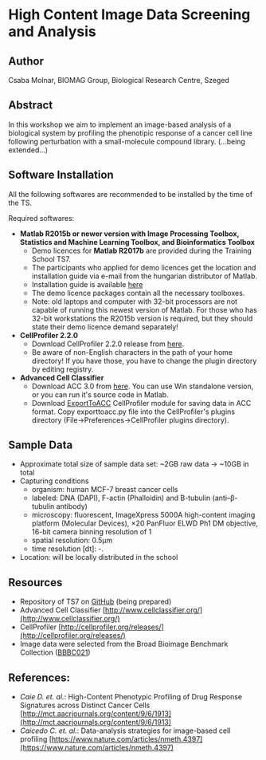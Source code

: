 # High Content Image Data Screening and Analysis

## Author

Csaba Molnar, BIOMAG Group, Biological Research Centre, Szeged

## Abstract

In this workshop we aim to implement an image-based analysis of a biological system by profiling the phenotipic response of a cancer cell line following perturbation with a small-molecule compound library.
(...being extended...)

<!---_(Please describe 1.biological motivation, 2.what is to be measured and 3.the goal of analysis.)_--->

## Software Installation

All the following softwares are recommended to be installed by the time of the TS.

Required softwares:

- __Matlab R2015b or newer version with Image
Processing Toolbox, Statistics and Machine Learning Toolbox, and Bioinformatics Toolbox__
    - Demo licences for __Matlab R2017b__ are provided during the Training School TS7.
    - The participants who applied for demo licences get the location and installation guide via e-mail from the hungarian distributor of Matlab.
    - Installation guide is available [here](https://www.mathworks.com/help/install/ug/install-mathworks-software.html)
    - The demo licence packages contain all the necessary toolboxes.
    - Note: old laptops and computer with 32-bit processors are not capable of running this newest version of Matlab. For those who has 32-bit workstations the R2015b version is required, but they should state their demo licence demand separately!
    <!--- - __Python 2.7 (no newer!)__ with libraries *****MISSING
  - Download Python 2.7 installer from [here](https://www.python.org/download/releases/2.7/)
  - Instruction for installation can be found [here](https://www.youtube.com/watch?v=gD4eulxGNok)--->
- __CellProfiler 2.2.0__
  - Download CellProfiler 2.2.0 release from [here](http://cellprofiler.org/previous_releases/).
  - Be aware of non-English characters in the path of your home directory! If you have those, you have to change the plugin directory by editing registry.
- __Advanced Cell Classifier__
  - Download ACC 3.0 from [here](http://www.cellclassifier.org/download/). You can use Win standalone version, or you can run it's source code in Matlab.
  - Download [ExportToACC](http://eucaiorg.ipage.com/ACC/wp-content/uploads/2016/07/ExportToACCmodule.zip) CellProfiler module for saving data in ACC format. Copy exporttoacc.py file into the CellProfiler's plugins directory (File->Preferences->CellProfiler plugins directory).

## Sample Data

- Approximate total size of sample data set: ~2GB raw data -> ~10GB in total
- Capturing conditions
   - organism: human MCF-7 breast cancer cells
   - labeled: DNA (DAPI), F-actin (Phalloidin) and B-tubulin (anti–β-tubulin antibody)
   - microscopy: fluorescent, ImageXpress 5000A high-content imaging platform (Molecular Devices), ×20 PanFluor ELWD Ph1 DM objective, 16-bit camera binning resolution of 1
   - spatial resolution: 0.5&mu;m
   - time resolution [dt]: -.
- Location: will be locally distributed in the school

## Resources

- Repository of TS7 on [GitHub](https://github.com/miura/NEUBIAS_AnalystSchool2018) (being prepared)
- Advanced Cell Classifier [http://www.cellclassifier.org/](http://www.cellclassifier.org/)
- CellProfiler [http://cellprofiler.org/releases/](http://cellprofiler.org/releases/)
- Image data were selected from the Broad Bioimage Benchmark Collection ([BBBC021](https://data.broadinstitute.org/bbbc/BBBC021/))


## References:

- _Caie D. et. al._: High-Content Phenotypic Profiling of Drug Response Signatures across Distinct Cancer Cells [http://mct.aacrjournals.org/content/9/6/1913](http://mct.aacrjournals.org/content/9/6/1913)
- _Caicedo C. et. al._: Data-analysis strategies for image-based cell profiling [https://www.nature.com/articles/nmeth.4397](https://www.nature.com/articles/nmeth.4397)
